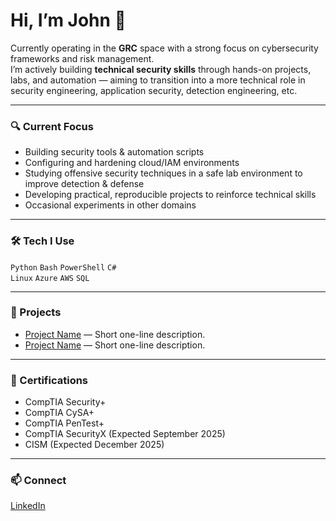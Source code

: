 # Hi, I’m John 👋

Currently operating in the **GRC** space with a strong focus on cybersecurity frameworks and risk management.  
I’m actively building **technical security skills** through hands-on projects, labs, and automation — aiming to transition into a more technical role in security engineering, application security, detection engineering, etc.

---

### 🔍 Current Focus
- Building security tools & automation scripts
- Configuring and hardening cloud/IAM environments
- Studying offensive security techniques in a safe lab environment to improve detection & defense
- Developing practical, reproducible projects to reinforce technical skills
- Occasional experiments in other domains

---

### 🛠 Tech I Use
`Python` `Bash` `PowerShell` `C#`  
`Linux` `Azure` `AWS` `SQL`

---

### 📂 Projects
- [Project Name](#) — Short one-line description.
- [Project Name](#) — Short one-line description.

---

### 📜 Certifications
- CompTIA Security+
- CompTIA CySA+
- CompTIA PenTest+
- CompTIA SecurityX (Expected September 2025)
- CISM (Expected December 2025)

---

### 📫 Connect
[LinkedIn](https://www.linkedin.com/in/johnsperry)

